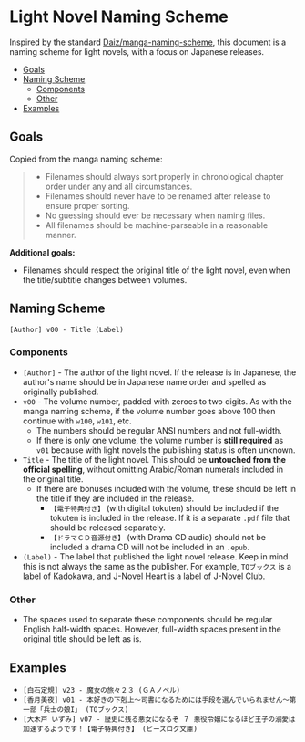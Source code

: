 # Light Novel Naming Scheme <!-- omit from toc -->

Inspired by the standard
[Daiz/manga-naming-scheme](https://github.com/Daiz/manga-naming-scheme), this
document is a naming scheme for light novels, with a focus on Japanese releases.

- [Goals](#goals)
- [Naming Scheme](#naming-scheme)
  - [Components](#components)
  - [Other](#other)
- [Examples](#examples)

## Goals

Copied from the manga naming scheme:

> - Filenames should always sort properly in chronological chapter order under
>   any and all circumstances.
> - Filenames should never have to be renamed after release to ensure proper
>   sorting.
> - No guessing should ever be necessary when naming files.
> - All filenames should be machine-parseable in a reasonable manner.

**Additional goals:**

- Filenames should respect the original title of the light novel, even when the
  title/subtitle changes between volumes.

## Naming Scheme

```
[Author] v00 - Title (Label)
```

### Components

- `[Author]` - The author of the light novel. If the release is in Japanese, the
  author's name should be in Japanese name order and spelled as originally
  published.
- `v00` - The volume number, padded with zeroes to two digits. As with the manga
  naming scheme, if the volume number goes above 100 then continue with `w100`,
  `w101`, etc.
  - The numbers should be regular ANSI numbers and not full-width.
  - If there is only one volume, the volume number is **still required** as
    `v01` because with light novels the publishing status is often unknown.
- `Title` - The title of the light novel. This should be **untouched from the
  official spelling**, without omitting Arabic/Roman numerals included in the
  original title.
  - If there are bonuses included with the volume, these should be left in the
    title if they are included in the release.
    - `【電子特典付き】` (with digital tokuten) should be included if the
      tokuten is included in the release. If it is a separate `.pdf` file that
      should be released separately.
    - `【ドラマＣＤ音源付き】` (with Drama CD audio) should not be included a
      drama CD will not be included in an `.epub`.
- `(Label)` - The label that published the light novel release. Keep in mind
  this is not always the same as the publisher. For example, `TOブックス` is a
  label of Kadokawa, and J-Novel Heart is a label of J-Novel Club.

### Other

- The spaces used to separate these components should be regular English
  half-width spaces. However, full-width spaces present in the original title
  should be left as is.

## Examples

- `[白石定規] v23 - 魔女の旅々２３ (ＧＡノベル)`
- `[香月美夜] v01 - 本好きの下剋上～司書になるためには手段を選んでいられません～第一部「兵士の娘I」 (TOブックス)`
- `[大木戸 いずみ] v07 - 歴史に残る悪女になるぞ ７ 悪役令嬢になるほど王子の溺愛は加速するようです！【電子特典付き】 (ビーズログ文庫)`
